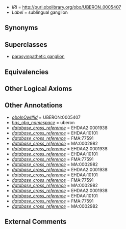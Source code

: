  * *IRI* = http://purl.obolibrary.org/obo/UBERON_0005407
 * *Label* = sublingual ganglion

## Synonyms


## Superclasses

 * [parasympathetic ganglion](../../UBERON/08/UBERON_0001808.md)

## Equivalencies


## Other Logical Axioms


## Other Annotations

 * *[oboInOwl#id](../../id/oboInOwl#id.md)* = UBERON:0005407
 * *[has_obo_namespace](../../ce/oboInOwl#hasOBONamespace.md)* = uberon
 * *[database_cross_reference](../../ef/oboInOwl#hasDbXref.md)* = EHDAA2:0001938
 * *[database_cross_reference](../../ef/oboInOwl#hasDbXref.md)* = EHDAA:10101
 * *[database_cross_reference](../../ef/oboInOwl#hasDbXref.md)* = FMA:77591
 * *[database_cross_reference](../../ef/oboInOwl#hasDbXref.md)* = MA:0002982
 * *[database_cross_reference](../../ef/oboInOwl#hasDbXref.md)* = EHDAA2:0001938
 * *[database_cross_reference](../../ef/oboInOwl#hasDbXref.md)* = EHDAA:10101
 * *[database_cross_reference](../../ef/oboInOwl#hasDbXref.md)* = FMA:77591
 * *[database_cross_reference](../../ef/oboInOwl#hasDbXref.md)* = MA:0002982
 * *[database_cross_reference](../../ef/oboInOwl#hasDbXref.md)* = EHDAA2:0001938
 * *[database_cross_reference](../../ef/oboInOwl#hasDbXref.md)* = EHDAA:10101
 * *[database_cross_reference](../../ef/oboInOwl#hasDbXref.md)* = FMA:77591
 * *[database_cross_reference](../../ef/oboInOwl#hasDbXref.md)* = MA:0002982
 * *[database_cross_reference](../../ef/oboInOwl#hasDbXref.md)* = EHDAA2:0001938
 * *[database_cross_reference](../../ef/oboInOwl#hasDbXref.md)* = EHDAA:10101
 * *[database_cross_reference](../../ef/oboInOwl#hasDbXref.md)* = FMA:77591
 * *[database_cross_reference](../../ef/oboInOwl#hasDbXref.md)* = MA:0002982

## External Comments

